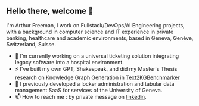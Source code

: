 ## Hello there, welcome 👋

I'm Arthur Freeman, I work on Fullstack/DevOps/AI Engineering projects, with a background in computer science and IT experience in private banking, 
healthcare and academic environments, based in Geneva, Genève, Switzerland, Suisse. 

- 🔭 I’m currently working on a universal ticketing solution integrating legacy software into a hospital environment.
- ⚡ I've built my own GPT, Shakespeak, and did my Master's Thesis research on Knowledge Graph Generation in [Text2KGBenchmarker](https://github.com/swissarthurfreeman/text2kgbenchmarker)
- 💬 I previously developed a locker administration and tabular data management SaaS for services of the University of Geneva. 
- 📫 How to reach me : by private message on [linkedin](https://linkedin.com/in/arthur-freeman-0b2175252). 
